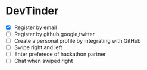 # DevTinder
- [x] Register by email
- [ ] Register by github,google,twitter
- [ ] Create a personal profile by integrating with GitHub
- [ ] Swipe right and left 
- [ ] Enter preferece of hackathon partner
- [ ] Chat when swiped right
